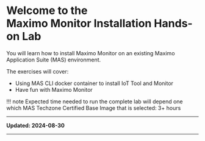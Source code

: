 # Welcome to the </br>Maximo Monitor Installation Hands-on Lab

You will learn how to install Maximo Monitor on an existing Maximo Application Suite (MAS) environment.

The exercises will cover:

* Using MAS CLI docker container to install IoT Tool and Monitor
* Have fun with Maximo Monitor

!!! note
    Expected time needed to run the complete lab will depend one which MAS Techzone Certified Base Image that is selected: 3+ hours


---

**Updated: 2024-08-30**

---